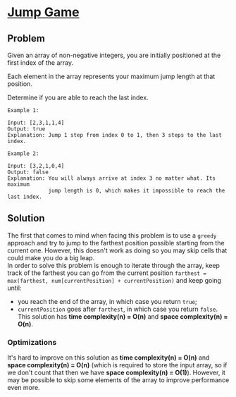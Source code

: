 # [Jump Game](https://leetcode.com/explore/challenge/card/30-day-leetcoding-challenge/531/week-4/3310/)

## Problem

Given an array of non-negative integers, you are initially positioned at the first index of the array.

Each element in the array represents your maximum jump length at that position.

Determine if you are able to reach the last index.
```
Example 1:

Input: [2,3,1,1,4]
Output: true
Explanation: Jump 1 step from index 0 to 1, then 3 steps to the last index.
```
```
Example 2:

Input: [3,2,1,0,4]
Output: false
Explanation: You will always arrive at index 3 no matter what. Its maximum
             jump length is 0, which makes it impossible to reach the last index.
```

## Solution

The first that comes to mind when facing this problem is to use a `greedy` approach and try to jump to the farthest position possible starting from the current one. However, this doesn't work as doing so you may skip cells that could make you do a big leap.  
In order to solve this problem is enough to iterate through the array, keep track of the farthest you can go from the current position `farthest = max(farthest, num[currentPosition] + currentPosition)` and keep going until:
- you reach the end of the array, in which case you return `true`;
- `currentPosition` goes after `farthest`, in which case you return `false`.  
This solution has **time complexity(n) = O(n)** and **space complexity(n) = O(n)**.

### Optimizations

It's hard to improve on this solution as **time complexity(n) = O(n)** and **space complexity(n) = O(n)** (which is required to store the input array, so if we don't count that then we have **space complexity(n) = O(1)**). However, it may be possible to skip some elements of the array to improve performance even more.
